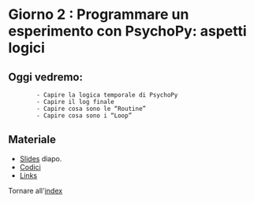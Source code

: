 # Giorno 2 : Programmare un esperimento con PsychoPy: aspetti logici 
		
## Oggi vedremo:
			- Capire la logica temporale di PsychoPy
			- Capire il log finale
			- Capire cosa sono le “Routine”
			- Capire cosa sono i “Loop”	

## Materiale

- [Slides](https://docs.google.com/presentation/d/1BNivDXTs_khI_1xxQntTr9qlt2MHBBDWWrp9PqB95hY/edit#slide=id.g101a4feaa7a_0_34) diapo.
- [Codici](material/snippet.txt)
- [Links](links.md)

Tornare all'[index](index.md)
